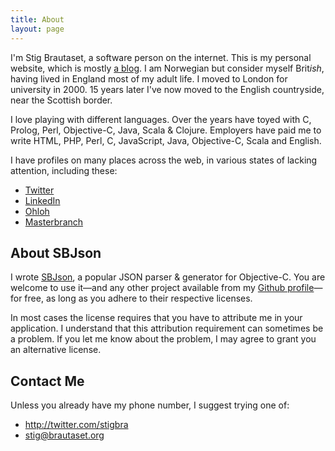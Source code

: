 ```yaml
---
title: About
layout: page
---
```




I'm Stig Brautaset, a software person on the internet. This is my personal
website, which is mostly [a blog](/articles.html). I am Norwegian but consider
myself Brit*ish*, having lived in England most of my adult life. I moved to
London for university in 2000. 15 years later I've now moved to the English
countryside, near the Scottish border.

I love playing with different languages. Over the years have toyed with C,
Prolog, Perl, Objective-C, Java, Scala & Clojure. Employers have paid me to
write HTML, PHP, Perl, C, JavaScript, Java, Objective-C, Scala and English.

I have profiles on many places across the web, in various states of lacking
attention, including these:

* [Twitter](http://twitter.com/stigbra)
* [LinkedIn](http://uk.linkedin.com/in/stigbrautaset)
* [Ohloh](https://www.ohloh.net/accounts/stigbra)
* [Masterbranch](http://www.masterbranch.com/developer/stig.brautaset)

About SBJson
------------



I wrote [SBJson][], a popular JSON parser & generator for Objective-C. You are
welcome to use it&mdash;and any other project available from my
[Github profile][github]&mdash;for free, as long as you adhere to their
respective licenses.

In most cases the license requires that you have to attribute me in your
application. I understand that this attribution requirement can sometimes be a
problem. If you let me know about the problem, I may agree to grant you an
alternative license.

[sbjson]: http://sbjson.org
[github]: http://github.com/stig



Contact Me
----------



Unless you already have my phone number, I suggest trying one of:

* <http://twitter.com/stigbra>
* <stig@brautaset.org>

